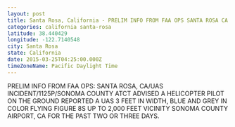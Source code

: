 ```yaml
---
layout: post
title: Santa Rosa, California - PRELIM INFO FROM FAA OPS SANTA ROSA CA UAS INCIDENT 1125P SONOMA COUNTY ATCT ADVISED
categories: california santa-rosa
latitude: 38.440429
longitude: -122.7140548
city: Santa Rosa
state: California
date: 2015-03-25T04:25:00.000Z
timeZoneName: Pacific Daylight Time
---
```


PRELIM INFO FROM FAA OPS: SANTA ROSA, CA/UAS INCIDENT/1125P/SONOMA COUNTY ATCT ADVISED A HELICOPTER PILOT ON THE GROUND REPORTED A UAS 3 FEET IN WIDTH, BLUE AND GREY IN COLOR FLYING FIGURE 8S UP TO 2,000 FEET VICINITY SONOMA COUNTY AIRPORT, CA FOR THE PAST TWO OR THREE DAYS. 